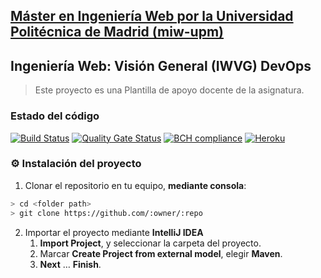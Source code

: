 ## [Máster en Ingeniería Web por la Universidad Politécnica de Madrid (miw-upm)](http://miw.etsisi.upm.es)
## Ingeniería Web: Visión General (IWVG) DevOps
> Este proyecto es una Plantilla de apoyo docente de la asignatura.

### Estado del código
[![Build Status](https://travis-ci.org/PabloCC/iwvg-devops-pablo-coronado.svg?branch=master)](https://travis-ci.org/PabloCC/iwvg-devops-pablo-coronado)
[![Quality Gate Status](https://sonarcloud.io/api/project_badges/measure?project=pablo.coronado%3Aiwvg-devops-pcc&metric=alert_status)](https://sonarcloud.io/dashboard?id=pablo.coronado%3Aiwvg-devops-pcc)
[![BCH compliance](https://bettercodehub.com/edge/badge/PabloCC/iwvg-devops-pablo-coronado?branch=master)](https://bettercodehub.com/)
[![Heroku](https://iwvg-devops-pablo-coronado.herokuapp.com/system/version-badge)](https://iwvg-devops-pablo-coronado.herokuapp.com/swagger-ui.html)

### :gear: Instalación del proyecto
1. Clonar el repositorio en tu equipo, **mediante consola**:
```sh
> cd <folder path>
> git clone https://github.com/:owner/:repo
```
2. Importar el proyecto mediante **IntelliJ IDEA**
   1. **Import Project**, y seleccionar la carpeta del proyecto.
   1. Marcar **Create Project from external model**, elegir **Maven**.
   1. **Next** … **Finish**.
